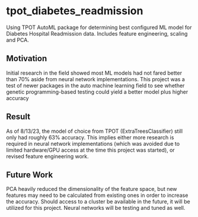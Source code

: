 # tpot_diabetes_readmission
Using TPOT AutoML package for determining best configured ML model for Diabetes Hospital Readmission data. Includes feature engineering, scaling and PCA.

## Motivation
Initial research in the field showed most ML models had not fared better than 70% aside from neural network implementations. This project was a test of newer packages in the auto machine learning field to see whether genetic programming-based testing could yield a better model plus higher accuracy

## Result
As of 8/13/23, the model of choice from TPOT (ExtraTreesClassifier) still only had roughly 63% accuracy. This implies either more research is required in neural network implementations (which was avoided due to limited hardware/GPU access at the time this project was started), or revised feature engineering work.

## Future Work
PCA heavily reduced the dimensionality of the feature space, but new features may need to be calculated from existing ones in order to increase the accuracy. Should access to a cluster be available in the future, it will be utilized for this project. Neural networks will be testing and tuned as well.